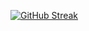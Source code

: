 [![GitHub Streak](https://github-readme-streak-stats.herokuapp.com?user=wyind&theme=synthwave&hide_border=true)](https://git.io/streak-stats)
